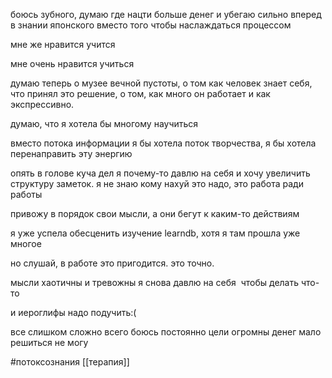 

боюсь зубного, думаю где нацти больше денег и убегаю сильно вперед в знании японского вместо того чтобы наслаждаться процессом

мне же нравится учится

мне очень нравится учиться 

думаю теперь о музее вечной пустоты, о том как человек знает себя, что принял это решение, о том, как много он работает и как экспрессивно.

думаю, что я хотела бы многому научиться

вместо потока информации я бы хотела поток творчества, я бы хотела перенаправить эту энергию

  

опять в голове куча дел я почему-то давлю на себя и хочу увеличить структуру заметок. я не знаю кому нахуй это надо, это работа ради работы

привожу в порядок свои мысли, а они бегут к каким-то действиям

  

я уже успела обесценить изучение learndb, хотя я там прошла уже многое 

но слушай, в работе это пригодится. это точно.

мысли хаотичны и тревожны я снова давлю на себя  чтобы делать что-то

  

и иероглифы надо подучить:(

все слишком сложно всего боюсь постоянно цели огромны денег мало решиться не могу

#потоксознания 
[[терапия]]